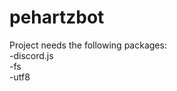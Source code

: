# pehartzbot

Project needs the following packages: <br />
-discord.js <br />
-fs <br />
-utf8 <br />
